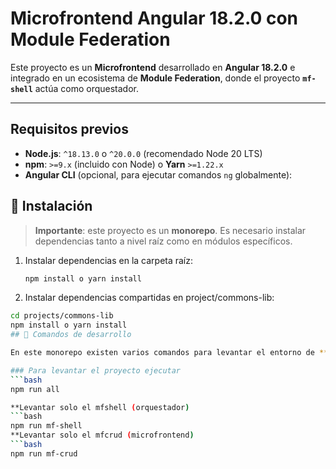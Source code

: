 # Microfrontend Angular 18.2.0 con Module Federation

Este proyecto es un **Microfrontend** desarrollado en **Angular 18.2.0** e integrado en un ecosistema de **Module Federation**, donde el proyecto **`mf-shell`** actúa como orquestador.

---

## Requisitos previos

- **Node.js**: `^18.13.0` o `^20.0.0` (recomendado Node 20 LTS)  
- **npm**: `>=9.x` (incluido con Node) o **Yarn** `>=1.22.x`  
- **Angular CLI** (opcional, para ejecutar comandos `ng` globalmente):  

## 🔧 Instalación

> **Importante**: este proyecto es un **monorepo**. Es necesario instalar dependencias tanto a nivel raíz como en módulos específicos.

1. Instalar dependencias en la carpeta raíz:
   ```bash
   npm install o yarn install
2. Instalar dependencias compartidas en project/commons-lib:
  ```bash
  cd projects/commons-lib
  npm install o yarn install
## 🚀 Comandos de desarrollo

En este monorepo existen varios comandos para levantar el entorno de **Module Federation** con `mf-shell` como orquestador.

### Para levantar el proyecto ejecutar
```bash
npm run all

 **Levantar solo el mfshell (orquestador)
```bash
npm run mf-shell
 **Levantar solo el mfcrud (microfrontend)
```bash
npm run mf-crud
